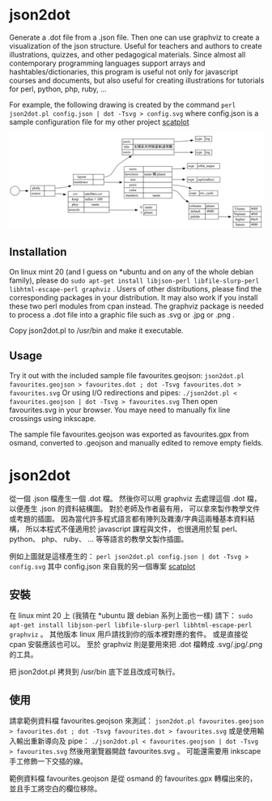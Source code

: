 # json2dot

Generate a .dot file from a .json file.
Then one can use graphviz to create
a visualization of the json structure.
Useful for teachers and authors to create
illustrations, quizzes, and other pedagogical materials.
Since almost all contemporary programming languages
support arrays and hashtables/dictionaries,
this program is useful not only for javascript
courses and documents, but also useful for
creating illustrations for tutorials for
perl, python, php, ruby, ...

For example, the following drawing is created by the command
`perl json2dot.pl config.json | dot -Tsvg > config.svg`
where config.json is a sample configuration file for
my other project [scatplot](https://github.com/ckhung/scatplot)

![visualization of config.json](https://raw.githubusercontent.com/ckhung/json2dot/master/config.svg)
 
## Installation

On linux mint 20 (and I guess on \*ubuntu and on
any of the whole debian family), please do
`sudo apt-get install libjson-perl libfile-slurp-perl libhtml-escape-perl graphviz` .
Users of other distributions, please find the
corresponding packages in your distribution.
It may also work if you install these two perl modules from cpan instead.
The graphviz package is needed to process a .dot file into
a graphic file such as .svg or .jpg or .png .

Copy json2dot.pl to /usr/bin and make it executable.

## Usage

Try it out with the included sample file favourites.geojson:
`json2dot.pl favourites.geojson > favourites.dot ;
dot -Tsvg favourites.dot > favourites.svg`
Or using I/O redirections and pipes:
`./json2dot.pl < favourites.geojson | dot -Tsvg > favourites.svg`
Then open favourites.svg in your browser.
You maye need to manually fix line crossings using inkscape.

The sample file favourites.geojson was exported as
favourites.gpx from osmand, converted to .geojson
and manually edited to remove empty fields.

# json2dot

從一個 .json 檔產生一個 .dot 檔。
然後你可以用 graphviz 去處理這個 .dot 檔，
以便產生 .json 的資料結構圖。
對於老師及作者最有用， 可以拿來製作教學文件或考題的插圖。
因為當代許多程式語言都有陣列及雜湊/字典這兩種基本資料結構，
所以本程式不僅適用於 javascript 課程與文件，
也很適用於幫 perl、 python、 php、 ruby、 ... 等等語言的教學文製作插圖。

例如上圖就是這樣產生的：
`perl json2dot.pl config.json | dot -Tsvg > config.svg`
其中 config.json 來自我的另一個專案
[scatplot](https://github.com/ckhung/scatplot)


## 安裝

在 linux mint 20 上 (我猜在 \*ubuntu 跟 debian 系列上面也一樣)
請下： `sudo apt-get install libjson-perl libfile-slurp-perl
libhtml-escape-perl graphviz` 。
其他版本 linux 用戶請找到你的版本裡對應的套件。
或是直接從 cpan 安裝應該也可以。
至於 graphviz 則是要用來把 .dot 檔轉成 .svg/.jpg/.png 的工具。

把 json2dot.pl 拷貝到 /usr/bin 底下並且改成可執行。

## 使用

請拿範例資料檔 favourites.geojson 來測試：
`json2dot.pl favourites.geojson > favourites.dot ;
dot -Tsvg favourites.dot > favourites.svg`
或是使用輸入輸出重新導向及 pipe：
`./json2dot.pl < favourites.geojson | dot -Tsvg > favourites.svg`
然後用瀏覽器開啟 favourites.svg 。
可能還需要用 inkscape 手工修飾一下交插的線。

範例資料檔 favourites.geojson 是從 osmand 的
favourites.gpx 轉檔出來的， 並且手工將空白的欄位移除。

